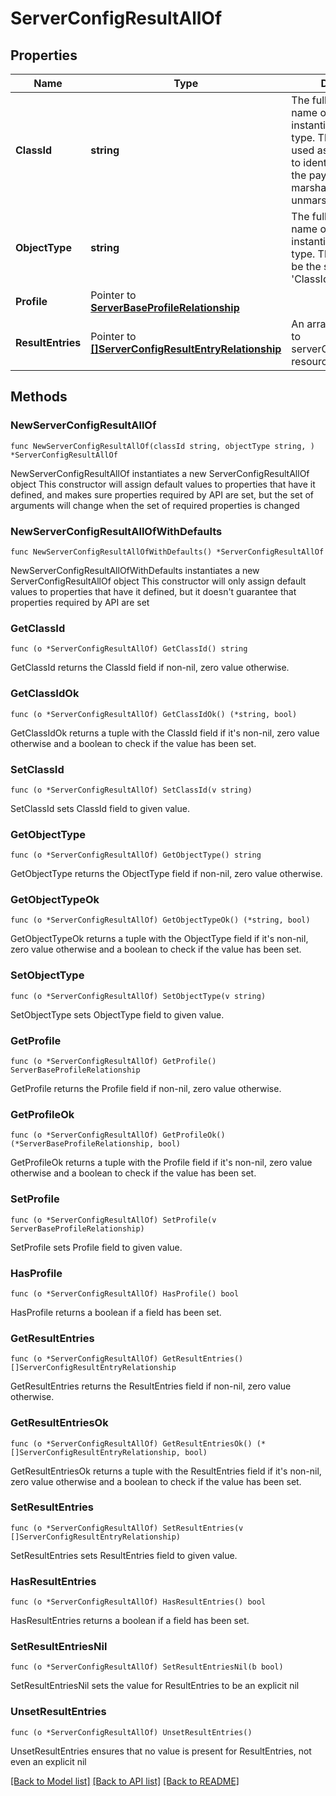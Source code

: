 # ServerConfigResultAllOf

## Properties

Name | Type | Description | Notes
------------ | ------------- | ------------- | -------------
**ClassId** | **string** | The fully-qualified name of the instantiated, concrete type. This property is used as a discriminator to identify the type of the payload when marshaling and unmarshaling data. | [default to "server.ConfigResult"]
**ObjectType** | **string** | The fully-qualified name of the instantiated, concrete type. The value should be the same as the &#39;ClassId&#39; property. | [default to "server.ConfigResult"]
**Profile** | Pointer to [**ServerBaseProfileRelationship**](ServerBaseProfileRelationship.md) |  | [optional] 
**ResultEntries** | Pointer to [**[]ServerConfigResultEntryRelationship**](ServerConfigResultEntryRelationship.md) | An array of relationships to serverConfigResultEntry resources. | [optional] 

## Methods

### NewServerConfigResultAllOf

`func NewServerConfigResultAllOf(classId string, objectType string, ) *ServerConfigResultAllOf`

NewServerConfigResultAllOf instantiates a new ServerConfigResultAllOf object
This constructor will assign default values to properties that have it defined,
and makes sure properties required by API are set, but the set of arguments
will change when the set of required properties is changed

### NewServerConfigResultAllOfWithDefaults

`func NewServerConfigResultAllOfWithDefaults() *ServerConfigResultAllOf`

NewServerConfigResultAllOfWithDefaults instantiates a new ServerConfigResultAllOf object
This constructor will only assign default values to properties that have it defined,
but it doesn't guarantee that properties required by API are set

### GetClassId

`func (o *ServerConfigResultAllOf) GetClassId() string`

GetClassId returns the ClassId field if non-nil, zero value otherwise.

### GetClassIdOk

`func (o *ServerConfigResultAllOf) GetClassIdOk() (*string, bool)`

GetClassIdOk returns a tuple with the ClassId field if it's non-nil, zero value otherwise
and a boolean to check if the value has been set.

### SetClassId

`func (o *ServerConfigResultAllOf) SetClassId(v string)`

SetClassId sets ClassId field to given value.


### GetObjectType

`func (o *ServerConfigResultAllOf) GetObjectType() string`

GetObjectType returns the ObjectType field if non-nil, zero value otherwise.

### GetObjectTypeOk

`func (o *ServerConfigResultAllOf) GetObjectTypeOk() (*string, bool)`

GetObjectTypeOk returns a tuple with the ObjectType field if it's non-nil, zero value otherwise
and a boolean to check if the value has been set.

### SetObjectType

`func (o *ServerConfigResultAllOf) SetObjectType(v string)`

SetObjectType sets ObjectType field to given value.


### GetProfile

`func (o *ServerConfigResultAllOf) GetProfile() ServerBaseProfileRelationship`

GetProfile returns the Profile field if non-nil, zero value otherwise.

### GetProfileOk

`func (o *ServerConfigResultAllOf) GetProfileOk() (*ServerBaseProfileRelationship, bool)`

GetProfileOk returns a tuple with the Profile field if it's non-nil, zero value otherwise
and a boolean to check if the value has been set.

### SetProfile

`func (o *ServerConfigResultAllOf) SetProfile(v ServerBaseProfileRelationship)`

SetProfile sets Profile field to given value.

### HasProfile

`func (o *ServerConfigResultAllOf) HasProfile() bool`

HasProfile returns a boolean if a field has been set.

### GetResultEntries

`func (o *ServerConfigResultAllOf) GetResultEntries() []ServerConfigResultEntryRelationship`

GetResultEntries returns the ResultEntries field if non-nil, zero value otherwise.

### GetResultEntriesOk

`func (o *ServerConfigResultAllOf) GetResultEntriesOk() (*[]ServerConfigResultEntryRelationship, bool)`

GetResultEntriesOk returns a tuple with the ResultEntries field if it's non-nil, zero value otherwise
and a boolean to check if the value has been set.

### SetResultEntries

`func (o *ServerConfigResultAllOf) SetResultEntries(v []ServerConfigResultEntryRelationship)`

SetResultEntries sets ResultEntries field to given value.

### HasResultEntries

`func (o *ServerConfigResultAllOf) HasResultEntries() bool`

HasResultEntries returns a boolean if a field has been set.

### SetResultEntriesNil

`func (o *ServerConfigResultAllOf) SetResultEntriesNil(b bool)`

 SetResultEntriesNil sets the value for ResultEntries to be an explicit nil

### UnsetResultEntries
`func (o *ServerConfigResultAllOf) UnsetResultEntries()`

UnsetResultEntries ensures that no value is present for ResultEntries, not even an explicit nil

[[Back to Model list]](../README.md#documentation-for-models) [[Back to API list]](../README.md#documentation-for-api-endpoints) [[Back to README]](../README.md)


